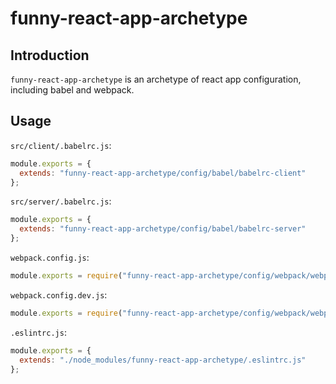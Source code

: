 # funny-react-app-archetype

## Introduction

`funny-react-app-archetype` is an archetype of react app configuration, including babel and webpack.

## Usage

`src/client/.babelrc.js`:

```js
module.exports = {
  extends: "funny-react-app-archetype/config/babel/babelrc-client"
};
```

`src/server/.babelrc.js`:

```js
module.exports = {
  extends: "funny-react-app-archetype/config/babel/babelrc-server"
};
```

`webpack.config.js`:
```js
module.exports = require("funny-react-app-archetype/config/webpack/webpack.config");
```

`webpack.config.dev.js`:
```js
module.exports = require("funny-react-app-archetype/config/webpack/webpack.config.dev");
```

`.eslintrc.js`:
```js
module.exports = {
  extends: "./node_modules/funny-react-app-archetype/.eslintrc.js"
};
```